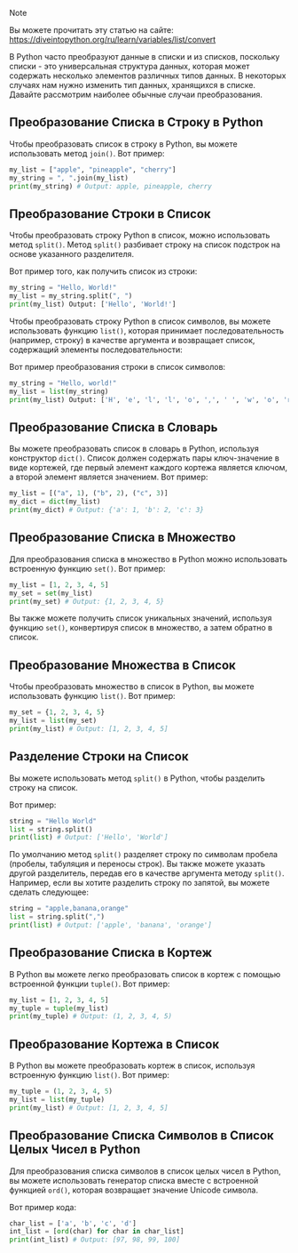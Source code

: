 > [!NOTE]
> Вы можете прочитать эту статью на сайте: https://diveintopython.org/ru/learn/variables/list/convert

В Python часто преобразуют данные в списки и из списков, поскольку списки - это универсальная структура данных, которая может содержать несколько элементов различных типов данных. В некоторых случаях нам нужно изменить тип данных, хранящихся в списке. Давайте рассмотрим наиболее обычные случаи преобразования.

## Преобразование Списка в Строку в Python

Чтобы преобразовать список в строку в Python, вы можете использовать метод `join()`. Вот пример:

```python
my_list = ["apple", "pineapple", "cherry"]
my_string = ", ".join(my_list)
print(my_string) # Output: apple, pineapple, cherry
```

## Преобразование Строки в Список

Чтобы преобразовать строку Python в список, можно использовать метод `split()`. Метод `split()` разбивает строку на список подстрок на основе указанного разделителя.

Вот пример того, как получить список из строки:

```python
my_string = "Hello, World!"
my_list = my_string.split(", ")
print(my_list) Output: ['Hello', 'World!']
```

Чтобы преобразовать строку Python в список символов, вы можете использовать функцию `list()`, которая принимает последовательность (например, строку) в качестве аргумента и возвращает список, содержащий элементы последовательности:

Вот пример преобразования строки в список символов:

```python
my_string = "Hello, world!"
my_list = list(my_string)
print(my_list) Output: ['H', 'e', 'l', 'l', 'o', ',', ' ', 'w', 'o', 'r', 'l', 'd', '!']
```

## Преобразование Списка в Словарь

Вы можете преобразовать список в словарь в Python, используя конструктор `dict()`. Список должен содержать пары ключ-значение в виде кортежей, где первый элемент каждого кортежа является ключом, а второй элемент является значением. Вот пример:

```python
my_list = [("a", 1), ("b", 2), ("c", 3)]
my_dict = dict(my_list)
print(my_dict) # Output: {'a': 1, 'b': 2, 'c': 3}
```

## Преобразование Списка в Множество

Для преобразования списка в множество в Python можно использовать встроенную функцию `set()`. Вот пример:

```python
my_list = [1, 2, 3, 4, 5]
my_set = set(my_list)
print(my_set) # Output: {1, 2, 3, 4, 5}
```

Вы также можете получить список уникальных значений, используя функцию `set()`, конвертируя список в множество, а затем обратно в список.

## Преобразование Множества в Список

Чтобы преобразовать множество в список в Python, вы можете использовать функцию `list()`. Вот пример:

```python
my_set = {1, 2, 3, 4, 5}
my_list = list(my_set)
print(my_list) # Output: [1, 2, 3, 4, 5]
```

## Разделение Строки на Список

Вы можете использовать метод `split()` в Python, чтобы разделить строку на список.

Вот пример:

```python
string = "Hello World"
list = string.split()
print(list) # Output: ['Hello', 'World']
```

По умолчанию метод `split()` разделяет строку по символам пробела (пробелы, табуляция и переносы строк). Вы также можете указать другой разделитель, передав его в качестве аргумента методу `split()`. Например, если вы хотите разделить строку по запятой, вы можете сделать следующее:

```python
string = "apple,banana,orange"
list = string.split(",")
print(list) # Output: ['apple', 'banana', 'orange']
```

## Преобразование Списка в Кортеж

В Python вы можете легко преобразовать список в кортеж с помощью встроенной функции `tuple()`. Вот пример:

```python
my_list = [1, 2, 3, 4, 5]
my_tuple = tuple(my_list)
print(my_tuple) # Output: (1, 2, 3, 4, 5)
```

## Преобразование Кортежа в Список

В Python вы можете преобразовать кортеж в список, используя встроенную функцию `list()`. Вот пример:

```python
my_tuple = (1, 2, 3, 4, 5)
my_list = list(my_tuple)
print(my_list) # Output: [1, 2, 3, 4, 5]
```

## Преобразование Списка Символов в Список Целых Чисел в Python

Для преобразования списка символов в список целых чисел в Python, вы можете использовать генератор списка вместе с встроенной функцией `ord()`, которая возвращает значение Unicode символа.

Вот пример кода:

```python
char_list = ['a', 'b', 'c', 'd']
int_list = [ord(char) for char in char_list]
print(int_list) # Output: [97, 98, 99, 100]
```
